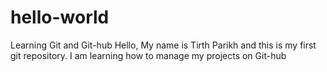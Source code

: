 # hello-world
Learning Git and Git-hub
Hello, My name is Tirth Parikh and this is my first git repository.
I am learning how to manage my projects on Git-hub
